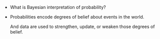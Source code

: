 - What is Bayesian interpretation of probability?

- Probabilities encode degrees of belief about events in the world.

  And data are used to strengthen, update, or weaken those degrees of belief.
